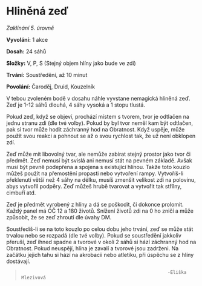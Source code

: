 # Hliněná zeď
*Zaklínání 5. úrovně*

**Vyvolání:** 1 akce

**Dosah:** 24 sáhů

**Složky:** V, P, S (Stejný objem hlíny jako bude ve zdi)

**Trvání:** Soustředění, až 10 minut

**Povolání:** Čaroděj, Druid, Kouzelník

V tebou zvoleném bodě v dosahu náhle vyvstane nemagická hliněná zeď. Zeď je 1-12 sáhů dlouhá, 4 sáhy vysoká a 1 stopu tlustá.

Pokud zeď, když se objeví, prochází místem s tvorem, tvor je odtlačen na jednu stranu zdi (dle tvé volby). Pokud by byl tvor neměl kam být odtlačen, pak si tvor může hodit záchranný hod na Obratnost. Když uspěje, může použít svou reakci a pohnout se až o svou rychlost tak, že už není obklopen zdí.

Zeď může mít libovolný tvar, ale nemůže zabírat stejný prostor jako tvor či předmět. Zeď nemusí být svislá ani nemusí stát na pevném základě. Avšak musí být pevně podepřena a spojena s existující hlínou. Takže toto kouzlo můžeš použít na přemostění propasti nebo vytvoření rampy.
Vytvoříš-li překlenutí větší než 4 sáhy na délku, musíš zmenšit velikost zdi na polovinu, abys vytvořil podpěry. Zeď můžeš hrubě tvarovat a vytvořit tak střílny, cimbuří atd.

Zeď je předmět vyrobený z hlíny a dá se poškodit, či dokonce prolomit. Každý panel má OČ 12 a 180 životů. Snížení životů zdi na 0 ho zničí a může způsobit, že se zeď zhroutí dle úvahy DM.

Soustředíš-li se na toto kouzlo po celou dobu jeho trvání, zeď se může stát trvalou nebo se rozpadá (dle tvé volby). Pokud se soustředění jakkoliv přeruší, zeď ihned spadne a tvorové v okolí 2 sáhů si hází záchranný hod na Obratnost. Pokud neuspějí, hlína je zavalí a tvorové jsou zadrženi. Na začátku jejich tahu si hází na akrobacii nebo atletiku, při úspěchu se z hlíny dostávají.

> 															-Eliška Mlezivová


